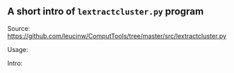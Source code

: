 ## A short intro of `lextractcluster.py` program
Source: https://github.com/leucinw/ComputTools/tree/master/src/lextractcluster.py

Usage:

Intro:

